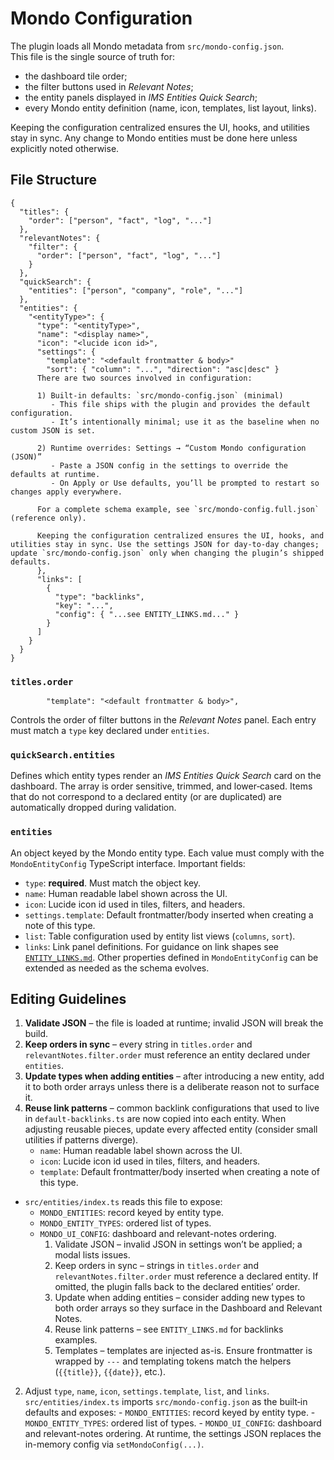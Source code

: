 # Mondo Configuration

The plugin loads all Mondo metadata from `src/mondo-config.json`.  
This file is the single source of truth for:

- the dashboard tile order;
- the filter buttons used in _Relevant Notes_;
- the entity panels displayed in _IMS Entities Quick Search_;
- every Mondo entity definition (name, icon, templates, list layout, links).

Keeping the configuration centralized ensures the UI, hooks, and utilities stay in sync. Any change to Mondo entities must be done here unless explicitly noted otherwise.

## File Structure

```jsonc
{
  "titles": {
    "order": ["person", "fact", "log", "..."]
  },
  "relevantNotes": {
    "filter": {
      "order": ["person", "fact", "log", "..."]
    }
  },
  "quickSearch": {
    "entities": ["person", "company", "role", "..."]
  },
  "entities": {
    "<entityType>": {
      "type": "<entityType>",
      "name": "<display name>",
      "icon": "<lucide icon id>",
      "settings": {
        "template": "<default frontmatter & body>"
        "sort": { "column": "...", "direction": "asc|desc" }
      There are two sources involved in configuration:

      1) Built‑in defaults: `src/mondo-config.json` (minimal)
         - This file ships with the plugin and provides the default configuration.
         - It’s intentionally minimal; use it as the baseline when no custom JSON is set.

      2) Runtime overrides: Settings → “Custom Mondo configuration (JSON)”
         - Paste a JSON config in the settings to override the defaults at runtime.
         - On Apply or Use defaults, you’ll be prompted to restart so changes apply everywhere.

      For a complete schema example, see `src/mondo-config.full.json` (reference only).

      Keeping the configuration centralized ensures the UI, hooks, and utilities stay in sync. Use the settings JSON for day‑to‑day changes; update `src/mondo-config.json` only when changing the plugin’s shipped defaults.
      },
      "links": [
        {
          "type": "backlinks",
          "key": "...",
          "config": { "...see ENTITY_LINKS.md..." }
        }
      ]
    }
  }
}
```

### `titles.order`

            "template": "<default frontmatter & body>",

Controls the order of filter buttons in the _Relevant Notes_ panel. Each entry must match a `type` key declared under `entities`.

### `quickSearch.entities`

Defines which entity types render an _IMS Entities Quick Search_ card on the dashboard. The array is order sensitive, trimmed, and lower‑cased. Items that do not correspond to a declared entity (or are duplicated) are automatically dropped during validation.

### `entities`

An object keyed by the Mondo entity type. Each value must comply with the `MondoEntityConfig` TypeScript interface. Important fields:

- `type`: **required**. Must match the object key.
- `name`: Human readable label shown across the UI.
- `icon`: Lucide icon id used in tiles, filters, and headers.
- `settings.template`: Default frontmatter/body inserted when creating a note of this type.
- `list`: Table configuration used by entity list views (`columns`, `sort`).
- `links`: Link panel definitions. For guidance on link shapes see [`ENTITY_LINKS.md`](./ENTITY_LINKS.md).
  Other properties defined in `MondoEntityConfig` can be extended as needed as the schema evolves.

## Editing Guidelines

1. **Validate JSON** – the file is loaded at runtime; invalid JSON will break the build.
2. **Keep orders in sync** – every string in `titles.order` and `relevantNotes.filter.order` must reference an entity declared under `entities`.
3. **Update types when adding entities** – after introducing a new entity, add it to both order arrays unless there is a deliberate reason not to surface it.
4. **Reuse link patterns** – common backlink configurations that used to live in `default-backlinks.ts` are now copied into each entity. When adjusting reusable pieces, update every affected entity (consider small utilities if patterns diverge).
   - `name`: Human readable label shown across the UI.
   - `icon`: Lucide icon id used in tiles, filters, and headers.
   - `template`: Default frontmatter/body inserted when creating a note of this type.

- `src/entities/index.ts` reads this file to expose:
  - `MONDO_ENTITIES`: record keyed by entity type.
  - `MONDO_ENTITY_TYPES`: ordered list of types.
  - `MONDO_UI_CONFIG`: dashboard and relevant-notes ordering.
    1. Validate JSON – invalid JSON in settings won’t be applied; a modal lists issues.
    2. Keep orders in sync – strings in `titles.order` and `relevantNotes.filter.order` must reference a declared entity. If omitted, the plugin falls back to the declared entities’ order.
    3. Update when adding entities – consider adding new types to both order arrays so they surface in the Dashboard and Relevant Notes.
    4. Reuse link patterns – see `ENTITY_LINKS.md` for backlinks examples.
    5. Templates – templates are injected as-is. Ensure frontmatter is wrapped by `---` and templating tokens match the helpers (`{{title}}`, `{{date}}`, etc.).

2. Adjust `type`, `name`, `icon`, `settings.template`, `list`, and `links`.
   `src/entities/index.ts` imports `src/mondo-config.json` as the built‑in defaults and exposes: - `MONDO_ENTITIES`: record keyed by entity type. - `MONDO_ENTITY_TYPES`: ordered list of types. - `MONDO_UI_CONFIG`: dashboard and relevant-notes ordering.
   At runtime, the settings JSON replaces the in-memory config via `setMondoConfig(...)`.

